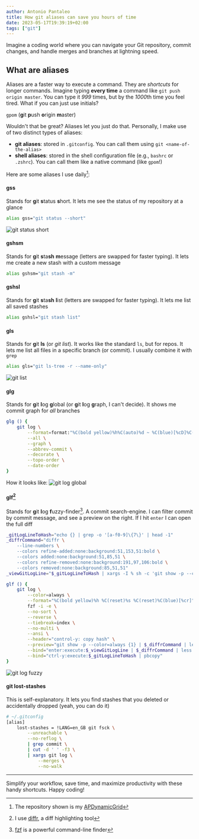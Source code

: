 ```yaml
---
author: Antonio Pantaleo
title: How git aliases can save you hours of time
date: 2023-05-17T19:39:19+02:00
tags: ["git"]
---
```


Imagine a coding world where you can navigate your Git repository, commit changes, and handle merges and branches at lightning speed.

<!--more-->

## What are aliases
Aliases are a faster way to execute a command. They are *shortcuts* for longer commands. Imagine typing **every time** a command like `git push origin master`. You can type it *999* times, but by the *1000*th time you feel tired. What if you can just use initials?

`gpom` (**g**it **p**ush **o**rigin **m**aster)
 
Wouldn't that be great? Aliases let you just do that. Personally, I make use of two distinct types of aliases:

- **git aliases**: stored in `.gitconfig`. You can call them using `git <name-of-the-alias>`
- **shell aliases**: stored in the shell configuration file (e.g., `bashrc` or `.zshrc`). You can call them like a native command (like `gpom`!)

Here are some aliases I use daily[^images]:

#### gss
Stands for **g**it **s**tatus **s**hort. It lets me see the status of my repository at a glance
```bash
alias gss="git status --short"
```
![git status short](/blog/how-git-aliases-can-save-you-hours-of-time/gss.png)


#### gshsm
Stands for **g**it **s**ta**sh** **m**essage (letters are swapped for faster typing). It lets me create a new stash with a custom message
```bash
alias gshsm="git stash -m"
```

#### gshsl
Stands for **g**it **s**ta**sh** **l**ist (letters are swapped for faster typing). It lets me list all saved stashes
```bash
alias gshsl="git stash list"
```

#### gls
Stands for **g**it **ls** (or *git list*). It works like the standard `ls`, but for repos. It lets me list all files in a specific branch (or commit). I usually combine it with `grep`
```bash
alias gls="git ls-tree -r --name-only"
```
![git list](/blog/how-git-aliases-can-save-you-hours-of-time/gls.png)

#### glg
Stands for **g**it **l**og **g**lobal (or **g**it **l**og **g**raph, I can't decide). It shows me commit graph for *all* branches

```bash
glg () {
    git log \
        --format=format:"%C(bold yellow)%h%C(auto)%d ~ %C(blue)[%cD]%C(reset)%n    %C(white)%s%C(reset)%C(dim white) • %an%C(reset)%C(green)" \
        --all \
        --graph \
        --abbrev-commit \
        --decorate \
        --topo-order \
        --date-order
}
```
How it looks like:
![git log global](/blog/how-git-aliases-can-save-you-hours-of-time/glg.png)

#### glf[^diffr]
Stands for **g**it **l**og **f**uzzy-finder[^fuzzy]. A commit search-engine. I can filter commit by commit message, and see a preview on the right. If I hit `enter` I can open the full diff
```bash
_gitLogLineToHash="echo {} | grep -o '[a-f0-9]\{7\}' | head -1"
_diffrCommand="diffr \
    --line-numbers \
    --colors refine-added:none:background:51,153,51:bold \
    --colors added:none:background:51,85,51 \
    --colors refine-removed:none:background:191,97,106:bold \
    --colors removed:none:background:85,51,51"
_viewGitLogLine="$_gitLogLineToHash | xargs -I % sh -c 'git show -p --color=always %'"

glf () {
    git log \
        --color=always \
        --format="%C(bold yellow)%h %C(reset)%s %C(reset)%C(blue)[%cr]" "$@" |
        fzf -i -e \
        --no-sort \
        --reverse \
        --tiebreak=index \
        --no-multi \
        --ansi \
        --header="control-y: copy hash" \
        --preview="git show -p --color=always {1} | $_diffrCommand | less -R" \
        --bind="enter:execute:$_viewGitLogLine | $_diffrCommand | less -R" \
        --bind="ctrl-y:execute:$_gitLogLineToHash | pbcopy" 
}
```
![git log fuzzy](/blog/how-git-aliases-can-save-you-hours-of-time/glf.png)

#### git lost-stashes
This is self-explanatory. It lets you find stashes that you deleted or accidentally dropped (yeah, you can do it)
```bash
# ~/.gitconfig
[alias]
    lost-stashes = !LANG=en_GB git fsck \
        --unreachable \
        --no-reflog \
        | grep commit \
        | cut -d ' ' -f3 \
        | xargs git log \
            --merges \
            --no-walk
```
----
Simplify your workflow, save time, and maximize productivity with these handy shortcuts. Happy coding!

[^images]: The repository shown is my [APDynamicGrid](https://github.com/antoniopantaleo/APDynamicGrid)
[^fuzzy]: [fzf](https://github.com/junegunn/fzf) is a powerful command-line finder
[^diffr]: I use [diffr](https://github.com/mookid/diffr), a diff highlighting tool